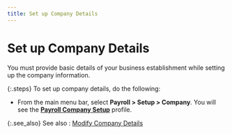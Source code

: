 ```yaml
---
title: Set up Company Details
---
```


# Set up Company Details


You must provide basic details of your business establishment while  setting up the company information.


{:.steps}
To set up company details, do the following:

- From the main  menu bar, select **Payroll &gt; Setup &gt; 
 Company**. You will see the [**Payroll Company Setup**]({{site.prl_baseurl}}/setup/payroll-company-setup/setting-up-company-details/the_payroll_company_setup_dialog_box.html) profile.



{:.see_also}
See also
: [Modify  Company Details]({{site.prl_baseurl}}/setup/payroll-company-setup/setting-up-company-details/modifying_company_details_1.html)
